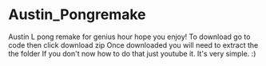 # Austin_Pongremake
Austin L pong remake for genius hour hope you enjoy!
To download go to code then click download zip 
Once downloaded you will need to extract the the folder 
If you don't now how to do that just youtube it. It's very simple. :)
